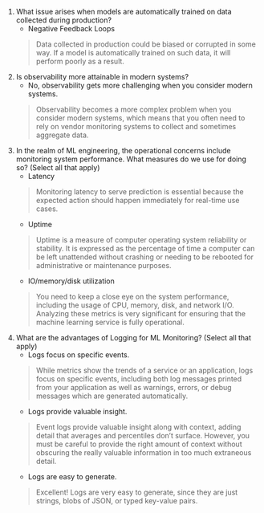 1. What issue arises when models are automatically trained on data collected during production?
    + Negative Feedback Loops
    > Data collected in production could be biased or corrupted in some way. If a model is automatically trained on such data, it will perform poorly as a result.
2. Is observability more attainable in modern systems?
    + No, observability gets more challenging when you consider modern systems.
    > Observability becomes a more complex problem when you consider modern systems, which means that you often need to rely on vendor monitoring systems to collect and sometimes aggregate data.
3. In the realm of ML engineering, the operational concerns include monitoring system performance. What measures do we use for doing so? (Select all that apply)
    + Latency
    > Monitoring latency to serve prediction is essential because the expected action should happen immediately for real-time use cases.
    + Uptime
    > Uptime is a measure of computer operating system reliability or stability. It is expressed as the percentage of time a computer can be left unattended without crashing or needing to be rebooted for administrative or maintenance purposes.
    + IO/memory/disk utilization
    > You need to keep a close eye on the system performance, including the usage of CPU, memory, disk, and network I/O. Analyzing these metrics is very significant for ensuring that the machine learning service is fully operational.
4. What are the advantages of Logging for ML Monitoring? (Select all that apply)
    + Logs focus on specific events.
    > While metrics show the trends of a service or an application, logs focus on specific events, including both log messages printed from your application as well as warnings, errors, or debug messages which are generated automatically.
    + Logs provide valuable insight.
    > Event logs provide valuable insight along with context, adding detail that averages and percentiles don’t surface. However, you must be careful to provide the right amount of context without obscuring the really valuable information in too much extraneous detail.
    + Logs are easy to generate.
    > Excellent! Logs are very easy to generate, since they are just strings, blobs of JSON, or typed key-value pairs.

